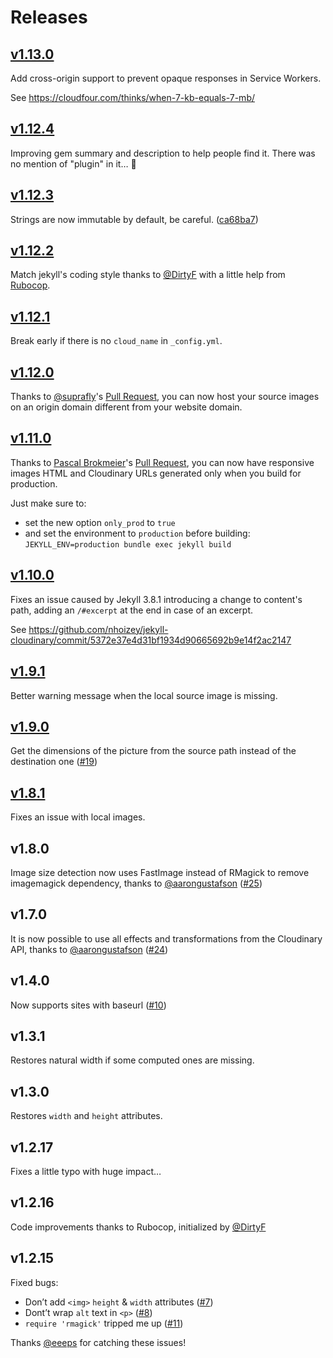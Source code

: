 # Releases

## [v1.13.0](https://github.com/nhoizey/jekyll-cloudinary/releases/tag/v1.13.0)

Add cross-origin support to prevent opaque responses in Service Workers.

See https://cloudfour.com/thinks/when-7-kb-equals-7-mb/

## [v1.12.4](https://github.com/nhoizey/jekyll-cloudinary/releases/tag/v1.12.4)

Improving gem summary and description to help people find it. There was no mention of "plugin" in it… 🤔

## [v1.12.3](https://github.com/nhoizey/jekyll-cloudinary/releases/tag/v1.12.3)

Strings are now immutable by default, be careful. ([ca68ba7](https://github.com/nhoizey/jekyll-cloudinary/commit/ca68ba7743b69983836b993761d1004494197795))

## [v1.12.2](https://github.com/nhoizey/jekyll-cloudinary/releases/tag/v1.12.2)

Match jekyll's coding style thanks to [@DirtyF](https://github.com/DirtyF) with a little help from [Rubocop](http://rubocop.readthedocs.io/).

## [v1.12.1](https://github.com/nhoizey/jekyll-cloudinary/releases/tag/v1.12.1)

Break early if there is no `cloud_name` in `_config.yml`.

## [v1.12.0](https://github.com/nhoizey/jekyll-cloudinary/releases/tag/v1.12.0)

Thanks to [@suprafly](https://github.com/suprafly)'s [Pull Request](https://github.com/nhoizey/jekyll-cloudinary/pull/29), you can now host your source images on an origin domain different from your website domain.

## [v1.11.0](https://github.com/nhoizey/jekyll-cloudinary/releases/tag/v1.11.0)

Thanks to [Pascal Brokmeier](https://github.com/pascalwhoop)'s [Pull Request](https://github.com/nhoizey/jekyll-cloudinary/pull/34), you can now have responsive images HTML and Cloudinary URLs generated only when you build for production.

Just make sure to:

- set the new option `only_prod` to `true`
- and set the environment to `production` before building: `JEKYLL_ENV=production bundle exec jekyll build`

## [v1.10.0](https://github.com/nhoizey/jekyll-cloudinary/releases/tag/v1.10.0)

Fixes an issue caused by Jekyll 3.8.1 introducing a change to content's path, adding an `/#excerpt` at the end in case of an excerpt.

See https://github.com/nhoizey/jekyll-cloudinary/commit/5372e37e4d31bf1934d90665692b9e14f2ac2147

## [v1.9.1](https://github.com/nhoizey/jekyll-cloudinary/releases/tag/v1.9.1)

Better warning message when the local source image is missing.

## [v1.9.0](https://github.com/nhoizey/jekyll-cloudinary/releases/tag/v1.9.0)

Get the dimensions of the picture from the source path instead of the destination one ([#19](https://github.com/nhoizey/jekyll-cloudinary/issues/19))

## [v1.8.1](https://github.com/nhoizey/jekyll-cloudinary/releases/tag/v1.8.1)

Fixes an issue with local images.

## v1.8.0

Image size detection now uses FastImage instead of RMagick to remove imagemagick dependency, thanks to [@aarongustafson](https://github.com/aarongustafson) ([#25](https://github.com/nhoizey/jekyll-cloudinary/issues/25))

## v1.7.0

It is now possible to use all effects and transformations from the Cloudinary API, thanks to [@aarongustafson](https://github.com/aarongustafson) ([#24](https://github.com/nhoizey/jekyll-cloudinary/issues/24))

## v1.4.0

Now supports sites with baseurl ([#10](https://github.com/nhoizey/jekyll-cloudinary/issues/10))

## v1.3.1

Restores natural width if some computed ones are missing.

## v1.3.0

Restores `width` and `height` attributes.

## v1.2.17

Fixes a little typo with huge impact…

## v1.2.16

Code improvements thanks to Rubocop, initialized by [@DirtyF](https://github.com/DirtyF)

## v1.2.15

Fixed bugs:
- Don’t add `<img>` `height` & `width` attributes ([#7](https://github.com/nhoizey/jekyll-cloudinary/issues/7))
- Dont’t wrap `alt` text in `<p>` ([#8](https://github.com/nhoizey/jekyll-cloudinary/issues/8))
- `require 'rmagick'` tripped me up ([#11](https://github.com/nhoizey/jekyll-cloudinary/issues/11))

Thanks [@eeeps](https://github.com/eeeps) for catching these issues!
